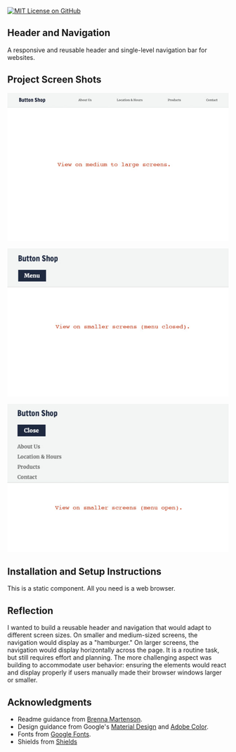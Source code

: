 [![MIT License on GitHub](https://img.shields.io/github/license/seankelliher/header-navigation?style=flat-square)](/LICENSE.txt)
## Header and Navigation

A responsive and reusable header and single-level navigation bar for websites. 

## Project Screen Shots

![screen shot of project](/screenshots/header-navigation-screenshot1.jpg)

![screen shot of project](/screenshots/header-navigation-screenshot2.jpg)

![screen shot of project](/screenshots/header-navigation-screenshot3.jpg)

## Installation and Setup Instructions

This is a static component. All you need is a web browser.

## Reflection

I wanted to build a reusable header and navigation that would adapt to different screen sizes. On smaller and medium-sized screens, the navigation would display as a "hamburger." On larger screens, the navigation would display horizontally across the page. It is a routine task, but still requires effort and planning. The more challenging aspect was building to accommodate user behavior: ensuring the elements would react and display properly if users manually made their browser windows larger or smaller.

## Acknowledgments

* Readme guidance from [Brenna Martenson](https://gist.github.com/martensonbj/6bf2ec2ed55f5be723415ea73c4557c4).
* Design guidance from Google's [Material Design](https://material.io/design) and [Adobe Color](https://color.adobe.com/trends).
* Fonts from [Google Fonts](https://fonts.google.com).
* Shields from [Shields](https://shields.io)
